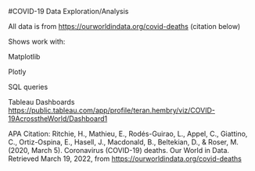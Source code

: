 #COVID-19 Data Exploration/Analysis

All data is from https://ourworldindata.org/covid-deaths (citation below)

Shows work with:

Matplotlib

Plotly

SQL queries

Tableau Dashboards https://public.tableau.com/app/profile/teran.hembry/viz/COVID-19AcrosstheWorld/Dashboard1

APA Citation:
Ritchie, H., Mathieu, E., Rodés-Guirao, L., Appel, C., Giattino, C., Ortiz-Ospina, E., Hasell, J., Macdonald, B., Beltekian, D., &amp; Roser, M. (2020, March 5). Coronavirus (COVID-19) deaths. Our World in Data. Retrieved March 19, 2022, from https://ourworldindata.org/covid-deaths 
